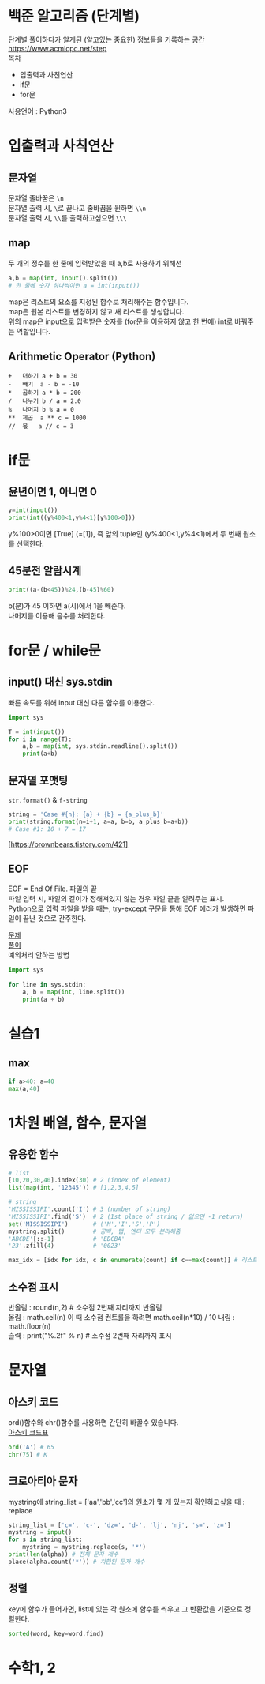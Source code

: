 # 백준 알고리즘 (단계별)
단계별 풀이하다가 알게된 (알고있는 중요한) 정보들을 기록하는 공간   
https://www.acmicpc.net/step  
목차  
- 입출력과 사친연산
- if문
- for문


사용언어 : Python3

# 입출력과 사칙연산
## 문자열
문자열 줄바꿈은 `\n`  
문자열 출력 시, `\`로 끝나고 줄바꿈을 원하면 `\\n`  
문자열 출력 시, `\\`를 출력하고싶으면 `\\\`  

## map
두 개의 정수를 한 줄에 입력받았을 때 a,b로 사용하기 위해선
```python
a,b = map(int, input().split())
# 한 줄에 숫자 하나씩이면 a = int(input())
```  
map은 리스트의 요소를 지정된 함수로 처리해주는 함수입니다.  
map은 원본 리스트를 변경하지 않고 새 리스트를 생성합니다.  
위의 map은 input으로 입력받은 숫자를 (for문을 이용하지 않고 한 번에) int로 바꿔주는 역할입니다.

## Arithmetic Operator (Python)
```
+	더하기	a + b = 30
-	빼기	a - b = -10
*	곱하기	a * b = 200
/	나누기	b / a = 2.0
%	나머지	b % a = 0
**	제곱	a ** c = 1000
//	몫	a // c = 3
```

# if문
## 윤년이면 1, 아니면 0
```python
y=int(input())
print(int((y%400<1,y%4<1)[y%100>0]))
```
y%100>0이면 [True] (=[1]), 즉 앞의 tuple인 (y%400<1,y%4<1)에서 두 번째 원소를 선택한다. 

## 45분전 알람시계
```python
print((a-(b<45))%24,(b-45)%60)
```
b(분)가 45 이하면 a(시)에서 1을 빼준다.  
나머지를 이용해 음수를 처리한다.

# for문 / while문
## input() 대신 sys.stdin
빠른 속도를 위해 input 대신 다른 함수를 이용한다.
```python
import sys

T = int(input())
for i in range(T):
    a,b = map(int, sys.stdin.readline().split())
    print(a+b)
```

## 문자열 포맷팅
`str.format()` & `f-string`  
```python
string = 'Case #{n}: {a} + {b} = {a_plus_b}'
print(string.format(n=i+1, a=a, b=b, a_plus_b=a+b))
# Case #1: 10 + 7 = 17
```
[https://brownbears.tistory.com/421]

## EOF
EOF = End Of File. 파일의 끝  
파일 입력 시, 파일의 길이가 정해져있지 않는 경우 파일 끝을 알려주는 표시.  
Python으로 입력 파일을 받을 때는, try-except 구문을 통해 EOF 에러가 발생하면 파일이 끝난 것으로 간주한다.

[문제](https://www.acmicpc.net/problem/10951)  
[풀이](https://sozerodev.tistory.com/30)  
예외처리 안하는 방법
```python
import sys
 
for line in sys.stdin:
    a, b = map(int, line.split())
    print(a + b)
```

# 실습1
## max
```python
if a>40: a=40
max(a,40)
```

# 1차원 배열, 함수, 문자열
## 유용한 함수
```python
# list
[10,20,30,40].index(30) # 2 (index of element)
list(map(int, '12345')) # [1,2,3,4,5]

# string
'MISSISSIPI'.count('I') # 3 (number of string)
'MISSISSIPI'.find('S')  # 2 (1st place of string / 없으면 -1 return)
set('MISSISSIPI')       # ('M','I','S','P')
mystring.split()        # 공백, 탭, 엔터 모두 분리해줌
'ABCDE'[::-1]           # 'EDCBA'
'23'.zfill(4)           # '0023'

max_idx = [idx for idx, c in enumerate(count) if c==max(count)] # 리스트 내 최대값의 인덱스 모두 찾기
```
## 소수점 표시
반올림 : round(n,2) # 소수점 2번째 자리까지 반올림  
올림 : math.ceil(n)  이 때 소수점 컨트롤을 하려면 math.ceil(n*10) / 10
내림 : math.floor(n)   
출력 : print("%.2f" % n) # 소수점 2번째 자리까지 표시

# 문자열
## 아스키 코드
ord()함수와 chr()함수를 사용하면 간단히 바꿀수 있습니다.  
[아스키 코드표](https://lsjsj92.tistory.com/201)
```python
ord('A') # 65
chr(75) # K
```

## 크로아티아 문자
mystring에 string_list = ['aa','bb','cc']의 원소가 몇 개 있는지 확인하고싶을 때 : replace

```python
string_list = ['c=', 'c-', 'dz=', 'd-', 'lj', 'nj', 's=', 'z='] 
mystring = input() 
for s in string_list: 
    mystring = mystring.replace(s, '*') 
print(len(alpha)) # 전체 문자 개수
place(alpha.count('*')) # 치환된 문자 개수
```

## 정렬
key에 함수가 들어가면, list에 있는 각 원소에 함수를 씌우고 그 반환값을 기준으로 정렬한다.
```python
sorted(word, key=word.find)
```

# 수학1, 2
